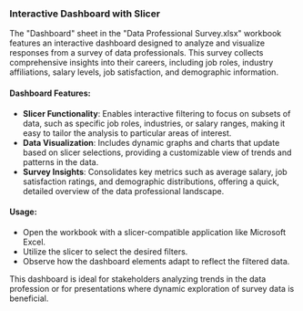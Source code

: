 ### Interactive Dashboard with Slicer

The "Dashboard" sheet in the "Data Professional Survey.xlsx" workbook features an interactive dashboard designed to analyze and visualize responses from a survey of data professionals. This survey collects comprehensive insights into their careers, including job roles, industry affiliations, salary levels, job satisfaction, and demographic information.

#### Dashboard Features:
- **Slicer Functionality**: Enables interactive filtering to focus on subsets of data, such as specific job roles, industries, or salary ranges, making it easy to tailor the analysis to particular areas of interest.
- **Data Visualization**: Includes dynamic graphs and charts that update based on slicer selections, providing a customizable view of trends and patterns in the data.
- **Survey Insights**: Consolidates key metrics such as average salary, job satisfaction ratings, and demographic distributions, offering a quick, detailed overview of the data professional landscape.

#### Usage:
- Open the workbook with a slicer-compatible application like Microsoft Excel.
- Utilize the slicer to select the desired filters.
- Observe how the dashboard elements adapt to reflect the filtered data.

This dashboard is ideal for stakeholders analyzing trends in the data profession or for presentations where dynamic exploration of survey data is beneficial.
